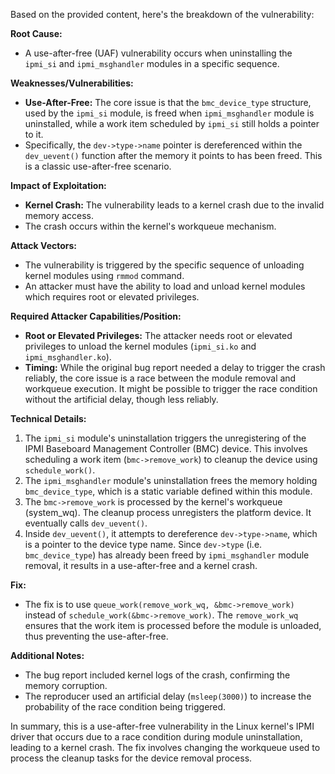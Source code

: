 Based on the provided content, here's the breakdown of the vulnerability:

**Root Cause:**
- A use-after-free (UAF) vulnerability occurs when uninstalling the `ipmi_si` and `ipmi_msghandler` modules in a specific sequence.

**Weaknesses/Vulnerabilities:**
- **Use-After-Free:** The core issue is that the `bmc_device_type` structure, used by the `ipmi_si` module, is freed when `ipmi_msghandler` module is uninstalled, while a work item scheduled by `ipmi_si` still holds a pointer to it.
- Specifically, the `dev->type->name` pointer is dereferenced within the `dev_uevent()` function after the memory it points to has been freed. This is a classic use-after-free scenario.

**Impact of Exploitation:**
- **Kernel Crash:** The vulnerability leads to a kernel crash due to the invalid memory access.
- The crash occurs within the kernel's workqueue mechanism.

**Attack Vectors:**
- The vulnerability is triggered by the specific sequence of unloading kernel modules using `rmmod` command.
- An attacker must have the ability to load and unload kernel modules which requires root or elevated privileges.

**Required Attacker Capabilities/Position:**
- **Root or Elevated Privileges:** The attacker needs root or elevated privileges to unload the kernel modules (`ipmi_si.ko` and `ipmi_msghandler.ko`).
- **Timing:** While the original bug report needed a delay to trigger the crash reliably, the core issue is a race between the module removal and workqueue execution. It might be possible to trigger the race condition without the artificial delay, though less reliably.

**Technical Details:**
1. The `ipmi_si` module's uninstallation triggers the unregistering of the IPMI Baseboard Management Controller (BMC) device. This involves scheduling a work item (`bmc->remove_work`) to cleanup the device using `schedule_work()`.
2. The `ipmi_msghandler` module's uninstallation frees the memory holding `bmc_device_type`, which is a static variable defined within this module.
3. The `bmc->remove_work` is processed by the kernel's workqueue (system_wq). The cleanup process unregisters the platform device. It eventually calls `dev_uevent()`.
4. Inside `dev_uevent()`, it attempts to dereference `dev->type->name`, which is a pointer to the device type name. Since `dev->type` (i.e. `bmc_device_type`) has already been freed by `ipmi_msghandler` module removal, it results in a use-after-free and a kernel crash.

**Fix:**
- The fix is to use `queue_work(remove_work_wq, &bmc->remove_work)` instead of `schedule_work(&bmc->remove_work)`.  The `remove_work_wq` ensures that the work item is processed before the module is unloaded, thus preventing the use-after-free.

**Additional Notes:**
- The bug report included kernel logs of the crash, confirming the memory corruption.
- The reproducer used an artificial delay (`msleep(3000)`) to increase the probability of the race condition being triggered.

In summary, this is a use-after-free vulnerability in the Linux kernel's IPMI driver that occurs due to a race condition during module uninstallation, leading to a kernel crash. The fix involves changing the workqueue used to process the cleanup tasks for the device removal process.